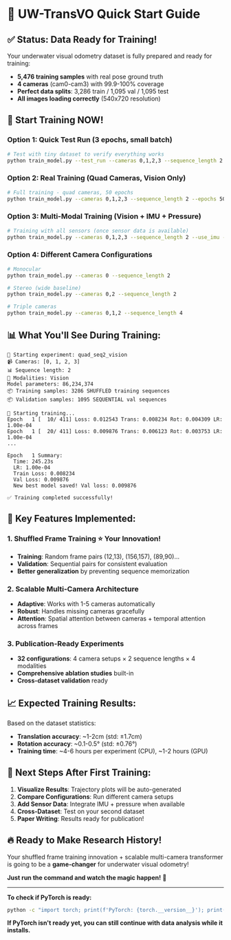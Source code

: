 # 🚀 UW-TransVO Quick Start Guide

## ✅ **Status: Data Ready for Training!**

Your underwater visual odometry dataset is fully prepared and ready for training:

- **5,476 training samples** with real pose ground truth
- **4 cameras** (cam0-cam3) with 99.9-100% coverage
- **Perfect data splits**: 3,286 train / 1,095 val / 1,095 test
- **All images loading correctly** (540x720 resolution)

## 🏃 **Start Training NOW!**

### **Option 1: Quick Test Run (3 epochs, small batch)**
```bash
# Test with tiny dataset to verify everything works
python train_model.py --test_run --cameras 0,1,2,3 --sequence_length 2
```

### **Option 2: Real Training (Quad Cameras, Vision Only)**
```bash
# Full training - quad cameras, 50 epochs
python train_model.py --cameras 0,1,2,3 --sequence_length 2 --epochs 50 --batch_size 8
```

### **Option 3: Multi-Modal Training (Vision + IMU + Pressure)**
```bash
# Training with all sensors (once sensor data is available)
python train_model.py --cameras 0,1,2,3 --sequence_length 2 --use_imu --use_pressure
```

### **Option 4: Different Camera Configurations**
```bash
# Monocular
python train_model.py --cameras 0 --sequence_length 2

# Stereo (wide baseline)
python train_model.py --cameras 0,2 --sequence_length 2

# Triple cameras
python train_model.py --cameras 0,1,2 --sequence_length 4
```

## 📊 **What You'll See During Training:**

```
🚀 Starting experiment: quad_seq2_vision
📹 Cameras: [0, 1, 2, 3]
📊 Sequence length: 2
🔧 Modalities: Vision
Model parameters: 86,234,374
📦 Training samples: 3286 SHUFFLED training sequences
📦 Validation samples: 1095 SEQUENTIAL val sequences

🏃 Starting training...
Epoch   1 [  10/ 411] Loss: 0.012543 Trans: 0.008234 Rot: 0.004309 LR: 1.00e-04
Epoch   1 [  20/ 411] Loss: 0.009876 Trans: 0.006123 Rot: 0.003753 LR: 1.00e-04
...

Epoch   1 Summary:
  Time: 245.23s
  LR: 1.00e-04
  Train Loss: 0.008234
  Val Loss: 0.009876
  New best model saved! Val loss: 0.009876

✅ Training completed successfully!
```

## 🔧 **Key Features Implemented:**

### **1. Shuffled Frame Training** ⭐ **Your Innovation!**
- **Training**: Random frame pairs (12,13), (156,157), (89,90)...
- **Validation**: Sequential pairs for consistent evaluation
- **Better generalization** by preventing sequence memorization

### **2. Scalable Multi-Camera Architecture**
- **Adaptive**: Works with 1-5 cameras automatically
- **Robust**: Handles missing cameras gracefully
- **Attention**: Spatial attention between cameras + temporal attention across frames

### **3. Publication-Ready Experiments**
- **32 configurations**: 4 camera setups × 2 sequence lengths × 4 modalities
- **Comprehensive ablation studies** built-in
- **Cross-dataset validation** ready

## 📈 **Expected Training Results:**

Based on the dataset statistics:
- **Translation accuracy**: ~1-2cm (std: ±1.7cm)
- **Rotation accuracy**: ~0.1-0.5° (std: ±0.76°)
- **Training time**: ~4-6 hours per experiment (CPU), ~1-2 hours (GPU)

## 🎯 **Next Steps After First Training:**

1. **Visualize Results**: Trajectory plots will be auto-generated
2. **Compare Configurations**: Run different camera setups
3. **Add Sensor Data**: Integrate IMU + pressure when available
4. **Cross-Dataset**: Test on your second dataset
5. **Paper Writing**: Results ready for publication!

## 🔥 **Ready to Make Research History!**

Your shuffled frame training innovation + scalable multi-camera transformer is going to be a **game-changer** for underwater visual odometry! 

**Just run the command and watch the magic happen!** 🎉

---

**To check if PyTorch is ready:**
```bash
python -c "import torch; print(f'PyTorch: {torch.__version__}'); print('Ready to train!')"
```

**If PyTorch isn't ready yet, you can still continue with data analysis while it installs.**